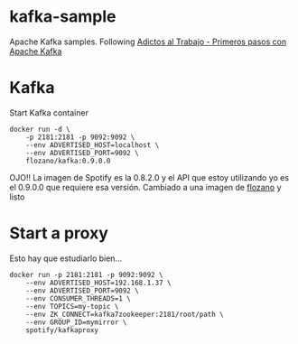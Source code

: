 # kafka-sample

Apache Kafka samples. Following [Adictos al Trabajo - Primeros pasos con Apache Kafka](http://www.adictosaltrabajo.com/tutoriales/kafka-logs/)


# Kafka 

Start Kafka container

    docker run -d \
        -p 2181:2181 -p 9092:9092 \
        --env ADVERTISED_HOST=localhost \
        --env ADVERTISED_PORT=9092 \
        flozano/kafka:0.9.0.0

OJO!! La imagen de Spotify es la 0.8.2.0 y el API que estoy utilizando yo es el 0.9.0.0
que requiere esa versión. Cambiado a una imagen de [flozano](https://hub.docker.com/r/flozano/)
y listo


# Start a proxy

Esto hay que estudiarlo bien...

    docker run -p 2181:2181 -p 9092:9092 \
        --env ADVERTISED_HOST=192.168.1.37 \
        --env ADVERTISED_PORT=9092 \
        --env CONSUMER_THREADS=1 \
        --env TOPICS=my-topic \
        --env ZK_CONNECT=kafka7zookeeper:2181/root/path \
        --env GROUP_ID=mymirror \
        spotify/kafkaproxy


